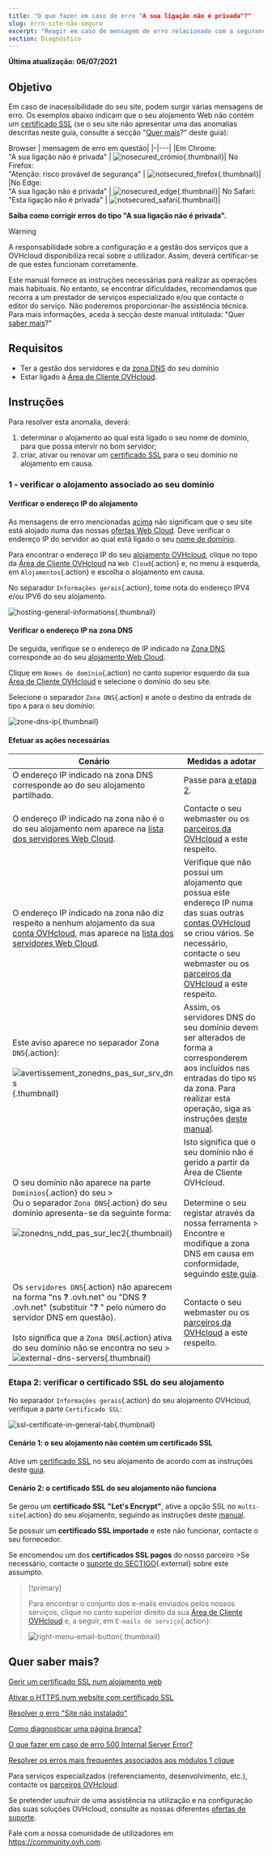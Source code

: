 ```yaml
---
title: "O que fazer em caso de erro "A sua ligação não é privada"?"
slug: erro-site-não-seguro
excerpt: "Reagir em caso de mensagem de erro relacionado com a segurança do seu site"
section: Diagnóstico
---
```


**Última atualização: 06/07/2021**
 
## Objetivo <a name="objectif"></a>

Em caso de inacessibilidade do seu site, podem surgir várias mensagens de erro. Os exemplos abaixo indicam que o seu alojamento Web não contém um [certificado SSL](../les-certificats-ssl-sur-les-hebergements-web/) (se o seu site não apresentar uma das anomalias descritas neste guia, consulte a secção "[Quer mais](#aller-plus-loin)?" deste guia): 

Browser | mensagem de erro em questão|
\|-|---|
|Em Chrome:<br>"A sua ligação não é privada" | ![nosecured_crómio](images/notsecured_chrome.png){.thumbnail}\|
No Firefox:<br>"Atenção: risco provável de segurança" | ![notsecured_firefox](images/notsecured_firefox.png){.thumbnail}\|
|No Edge:<br>"A sua ligação não é privada" | ![nosecured_edge](images/notsecured_edge.png){.thumbnail}\|
No Safari:<br>"Esta ligação não é privada" | ![notsecured_safari](images/notsecured_safari.png){.thumbnail}\|

**Saiba como corrigir erros do tipo "A sua ligação não é privada".**

> [!warning]
>
> A responsabilidade sobre a configuração e a gestão dos serviços que a OVHcloud disponibiliza recai sobre o utilizador. Assim, deverá certificar-se de que estes funcionam corretamente.
>
> Este manual fornece as instruções necessárias para realizar as operações mais habituais. No entanto, se encontrar dificuldades, recomendamos que recorra a um prestador de serviços especializado e/ou que contacte o editor do serviço. Não poderemos proporcionar-lhe assistência técnica. Para mais informações, aceda à secção deste manual intitulada: "Quer [saber mais](#aller-plus-loin)?"
>

## Requisitos

- Ter a gestão dos servidores e da [zona DNS](../../domains/editer-ma-zone-dns/#comprendre-la-notion-de-dns) do seu domínio
- Estar ligado à [Área de Cliente OVHcloud](https://www.ovh.com/auth/?action=gotomanager&from=https://www.ovh.com/fr/&ovhSubsidiary=fr).

## Instruções

Para resolver esta anomalia, deverá:

1. determinar o alojamento ao qual está ligado o seu nome de domínio, para que possa intervir no bom servidor;
2. criar, ativar ou renovar um [certificado SSL](../les-certificats-ssl-sur-les-hebergements-web/) para o seu domínio no alojamento em causa.

### 1 - verificar o alojamento associado ao seu domínio

#### Verificar o endereço IP do alojamento

As mensagens de erro mencionadas [acima](#objectif) não significam que o seu site está alojado numa das nossas [ofertas Web Cloud](https://www.ovh.com/fr/hebergement-web/). Deve verificar o endereço IP do servidor ao qual está ligado o seu [nome de domínio](https://www.ovh.com/world/domains/).

Para encontrar o endereço IP do seu [alojamento OVHcloud](https://www.ovh.com/fr/hebergement-web/), clique no topo da [Área de Cliente OVHcloud](https://www.ovh.com/auth/?action=gotomanager&from=https://www.ovh.com/fr/&ovhSubsidiary=fr) na `Web Cloud`{.action} e, no menu à esquerda, em `Alojamentos`{.action} e escolha o alojamento em causa.

No separador `Informações gerais`{.action}, tome nota do endereço IPV4 e/ou IPV6 do seu alojamento.

![hosting-general-informations](images/hosting-general-informations.png){.thumbnail}

#### Verificar o endereço IP na zona DNS

De seguida, verifique se o endereço de IP indicado na [Zona DNS](../../domains/editer-ma-zone-dns/#comprendre-la-notion-de-dns) corresponde ao do seu [alojamento Web Cloud](https://www.ovh.com/fr/hebergement-web/).

Clique em `Nomes de domínio`{.action} no canto superior esquerdo da sua [Área de Cliente OVHcloud](https://www.ovh.com/auth/?action=gotomanager&from=https://www.ovh.com/fr/&ovhSubsidiary=fr) e selecione o domínio do seu site.

Selecione o separador `Zona DNS`{.action} e anote o destino da entrada de tipo `A` para o seu domínio:

![zone-dns-ip](images/zone-dns-ip.png){.thumbnail}

#### Efetuar as ações necessárias

|Cenário|Medidas a adotar|
|---|---|
|O endereço IP indicado na zona DNS corresponde ao do seu alojamento partilhado.|Passe para [a etapa 2](#etape2).|
|O endereço IP indicado na zona não é o do seu alojamento nem aparece na [lista dos servidores Web Cloud](../liste-des-adresses-ip-des-clusters-et-hebergements-web/).|Contacte o seu webmaster ou os [parceiros da OVHcloud](https://partner.ovhcloud.com/fr/) a este respeito.|
|O endereço IP indicado na zona não diz respeito a nenhum alojamento da sua [conta OVHcloud](https://www.ovh.com/auth/?action=gotomanager&from=https://www.ovh.com/fr/&ovhSubsidiary=fr), mas aparece na [lista dos servidores Web Cloud](../liste-des-adresses-ip-des-clusters-et-hebergements-web/).|Verifique que não possui um alojamento que possua este endereço IP numa das suas outras [contas OVHcloud](https://www.ovh.com/auth/?action=gotomanager&from=https://www.ovh.com/fr/&ovhSubsidiary=fr) se criou vários. Se necessário, contacte o seu webmaster ou os [parceiros da OVHcloud](https://partner.ovhcloud.com/fr/) a este respeito.|
|Este aviso aparece no separador Zona `DNS`{.action}:<br><br>![avertissement_zonedns_pas_sur_srv_dns](images/avertissement_zonedns_pas_sur_srv_dns.png){.thumbnail}|Assim, os servidores DNS do seu domínio devem ser alterados de forma a corresponderem aos incluídos nas entradas do tipo `NS` da zona. Para realizar esta operação, siga as instruções [deste manual](../../domains/generalites-serveurs-dns/).|
|O seu domínio não aparece na parte `Domínios`{.action} do seu ><br>Ou o separador `Zona DNS`{.action} do seu domínio apresenta-se da seguinte forma:<br><br>![zonedns_ndd_pas_sur_lec2](images/zonedns_ndd_pas_sur_lec2.png){.thumbnail}|Isto significa que o seu domínio não é gerido a partir da Área de Cliente OVHcloud.<br><br>Determine o seu registar através da nossa ferramenta ><br>Encontre e modifique a zona DNS em causa em conformidade, seguindo [este guia](../multisites-configurer-un-multisite-sur-mon-hebergement-web/#etape-22-ajouter-un-nom-de-domaine-externe).|
|Os `servidores DNS`{.action} não aparecem na forma "ns **?** .ovh.net" ou "DNS **?** .ovh.net" (substituir "**?** " pelo número do servidor DNS em questão).<br><br>Isto significa que a `Zona DNS`{.action} ativa do seu domínio não se encontra no seu ><br>![external-dns-servers](images/external-dns-servers.png){.thumbnail}|Contacte o seu webmaster ou os [parceiros da OVHcloud](https://partner.ovhcloud.com/fr/) a este respeito.|

### Etapa 2: verificar o certificado SSL do seu alojamento <a name="etape2"></a>

No separador `Informações gerais`{.action} do seu alojamento OVHcloud, verifique a parte `Certificado SSL`:

![ssl-certificate-in-general-tab](images/ssl-certificate-in-general-tab.png){.thumbnail}

#### Cenário 1: o seu alojamento não contém um certificado SSL

Ative um [certificado SSL](https://www.ovh.com/fr/ssl/) no seu alojamento de acordo com as instruções deste [guia](../les-certificats-ssl-sur-les-hebergements-web/).

#### Cenário 2: o certificado SSL do seu alojamento não funciona

Se gerou um **certificado SSL "Let's Encrypt"**, ative a opção SSL no `multi-site`{.action} do seu alojamento, seguindo as instruções deste [manual](../les-certificats-ssl-sur-les-hebergements-web/#activer-un-certificat-ssl-sur-un-multisite).

Se possuir um **certificado SSL importado** e este não funcionar, contacte o seu fornecedor.

Se encomendou um dos **certificados SSL pagos** do nosso parceiro >Se necessário, contacte o [suporte do SECTIGO](https://sectigo.com/support){.external} sobre este assumpto.

> [!primary]
>
> Para encontrar o conjunto dos e-mails enviados pelos nossos serviços, clique no canto superior direito da sua [Área de Cliente OVHcloud](https://www.ovh.com/auth/?action=gotomanager&from=https://www.ovh.com/fr/&ovhSubsidiary=fr) e, a seguir, em `E-mails de serviço`{.action}:
>
>![right-menu-email-button](images/right-menu-email-button.png){.thumbnail}
>

## Quer saber mais? <a name="aller-plus-loin"></a>

[Gerir um certificado SSL num alojamento web](../les-certificats-ssl-sur-les-hebergements-web/)

[Ativar o HTTPS num website com certificado SSL](../passer-site-internet-https-ssl/)

[Resolver o erro "Site não instalado"](../erreur-site-non-installe/)

[Como diagnosticar uma página branca?](../comment-diagnostiquer-page-blanche/)

[O que fazer em caso de erro 500 Internal Server Error?](../erreur-500-internal-server-error/)

[Resolver os erros mais frequentes associados aos módulos 1 clique](../erreurs-frequentes-modules-en-1-clic/)
 
Para serviços especializados (referenciamento, desenvolvimento, etc.), contacte os [parceiros OVHcloud](https://partner.ovhcloud.com/fr/).

Se pretender usufruir de uma assistência na utilização e na configuração das suas soluções OVHcloud, consulte as nossas diferentes [ofertas de suporte](https://www.ovhcloud.com/fr/support-levels/).

Fale com a nossa comunidade de utilizadores em <https://community.ovh.com>.